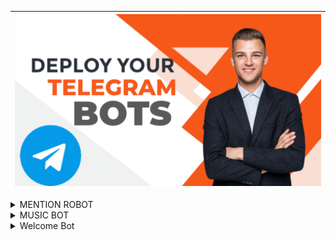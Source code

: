 |<IMG SRC="https://github.com/KAVIYARASAN-1997/Telegram/blob/main/etc/Photo_1668143851021.png"> |
|:---------:
        

<details>
<Summary><b7>MENTION ROBOT</b7></summary>

# SOCIAL MECHANIC  MENTION ROBOT

<IMG src="https://telegra.ph/file/6caec29bf58337953a4b4.png">

# Mention All Bot

𝙼𝙴𝙽𝚃𝙸𝙾𝙽 𝚁𝙾𝙱𝙾𝚃 𝙶𝚛𝚘𝚞𝚙 𝙰𝚗𝚍 𝙲𝚑𝚊𝚗𝚗𝚎𝚕 𝙼𝚎𝚗𝚝𝚒𝚘𝚗 𝙱𝚘𝚝 𝚄𝚜𝚎 /𝚖𝚎𝚗𝚝𝚒𝚘𝚗𝚊𝚕𝚕 "𝙷𝚎𝚕𝚕𝚘"   𝙲𝚛𝚎𝚊𝚝𝚎𝚍 𝙱𝚢 : - [SOCIAL MECHANIC](https://t.me/SOCIAL_MECHANIC_1997)


###  Infomation
- Language: Python.
- Telegram Library: Telethon.

### 🚀 Deploy to heroku
[![Deploy](https://www.herokucdn.com/deploy/button.svg)](https://heroku.com/deploy?template=https://github.com/kaviyarasan-1997/project1)

### 🎯 Deploy on Railway
[![Deploy on Railway](https://railway.app/button.svg)](https://railway.app/new/template?template=https://github.com/kaviyarasan-1997/project1)

### 👉🏼 Credits and Other
- [kaviyarasan](https://github.com/kaviyarasan-1997) for this Project ;)

# Do not forget to follow me on Github 

# [kaviyarasan ](https://github.com/kaviyarasan-1997)

## Support & Updates 
<a href="https://t.me/tamil_chat_group_1"><img src="https://img.shields.io/badge/Join-Group%20Support-blue.svg?style=for-the-badge&logo=Telegram"></a> <a href="https://t.me/social_mechanic"><img src="https://img.shields.io/badge/Join-Updates%20Channel-blue.svg?style=for-the-badge&logo=Telegram"></a>

- [𝙎𝙊𝘾𝙄𝘼𝙇 𝙈𝙀𝘾𝙃𝘼𝙉𝙄𝘾](https://t.me/kaviyarasan_1997) 👈🏼
- [𝙈𝘼𝙄𝙉𝙏𝙀𝙉𝘼𝙉𝘾𝙀](https://t.me/eye_black_lover) 👈🏼
- [𝘿𝙀𝙈𝙊](https://t.me/rhythm_mention_robot) 👈🏼
</Details>

<details>
<Summary><b7>MUSIC BOT</b7></summary>

# ANGEL MUSIC BOT
ʜᴇʟʟᴏ,ɪ ᴀᴍ "ʀʜʏᴛʜᴍ" sᴜᴘᴇʀ ғᴀsᴛ ᴍᴜsɪᴄ ᴘʟᴀʏᴇʀ ʙᴏᴛ ғᴏʀ ᴛᴇʟᴇɢʀᴀᴍ ɢʀᴏᴜᴘs...        ★ᴄʀᴇᴀᴛᴇᴅ ʙʏ★              [SOCIAL MECHANIC](https://t.me/social_mechanic_1997)

### ANGEL 𝐌𝐮𝐬𝐢𝐜 𝐁𝐨𝐭 ɪꜱ ᴀ ᴛᴇʟᴇɢʀᴀᴍ ᴘʀᴏᴊᴇᴄᴛ ʙᴀꜱᴇᴅ ᴏɴ ᴘʏʀᴏɢʀᴀᴍ ꜰᴏʀ ᴘʟᴀʏ ᴍᴜꜱɪᴄꜱ ɪɴ ᴠᴄ ᴄʜᴀᴛꜱ...

<p align="center"><a href="https://t.me/tamil_chat_group_1"><img src="https://telegra.ph/file/3eaa696690c2910facd2a.jpg" width="300"></a></p>



### ꜱᴜᴘᴘᴏʀᴛ ᴀɴᴅ ᴜᴘᴅᴀᴛᴇꜱ
<a href="https://t.me/tamil_chat_group_1"><img src="https://img.shields.io/badge/Join-Group%20Support-blue.svg?style=for-the-badge&logo=Telegram"></a> <a href="https://t.me/social_mechanic"><img src="https://img.shields.io/badge/Join-Updates%20Channel-blue.svg?style=for-the-badge&logo=Telegram"></a>


### ᴄᴏᴍᴍᴀɴᴅs 🛠
#### ғᴏʀ ᴀʟʟ ᴍᴇᴍʙᴇʀs ɪɴ ɢʀᴏᴜᴘ
- `/play` - reply to youtube url or song file to play song
- `/play <song name>` - play song you requested
- `/song <song name>` - download songs you want quickly
- `/search <query>` - search videos on youtube with details

#### ᴀᴅᴍɪɴs ᴏɴʟʏ
- `/pause` - pause song play
- `/resume` - resume song play
- `/skip` - play next song
- `/end` - stop music play


# ɢᴇɴᴇʀᴀᴛᴇ ᴘʏʀᴏɢʀᴀᴍ sᴛʀɪɴɢ sᴇssɪᴏɴ
[![GenerateString](https://img.shields.io/badge/repl.it-generateString-yellowgreen)](https://replit.com/@SOCIAL-MECHANIC-1997/getStringName#main.py) 
to get pyrogram string session


### Deploy To Heroku

[![Deploy](https://www.herokucdn.com/deploy/button.svg)](https://heroku.com/deploy?template=https://github.com/kaviyarasan-1997/project2)

# ᴄʀᴇᴀᴛᴇᴅ ʙʏ:
# [kaviyarasan](https://t.me/kaviyarasan_1997) 

ᴄʜᴇᴄᴋ ᴍʏ ɢɪᴛʜᴜʙ ᴘʀᴏғɪʟᴇ ᴀɴᴅ ғᴏʟʟᴏᴡ ᴍᴇ 
- [kaviyarasan](https://github.com/kaviyarasan-1997) 👈🏼
- [𝘿𝙀𝙈𝙊 𝘽𝙊𝙏](https://t.me/social_mechanic_music_bot) 👈🏼
- [𝙈𝘼𝙄𝙉𝙏𝙀𝙉𝘼𝙉𝘾𝙀](https://t.me/eye_black_lover) 👈🏼
</Details>

<Details>
<Summary> Welcome Bot </summary>
<a href="https://github.com/KAVIYARASAN-1997/project3">welcome Bot</a>
</Details>
